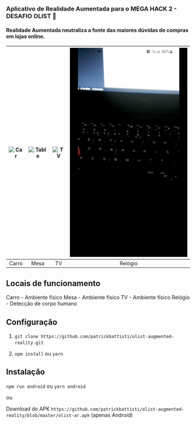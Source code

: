 ### Aplicativo de Realidade Aumentada para o MEGA HACK 2 - DESAFIO OLIST 🥳

#### Realidade Aumentada neutraliza a fonte das maiores dúvidas de compras em lojas online.

| ![Car](gifs/car.gif) | ![Table](gifs/table.gif) | ![TV](gifs/tv.gif) | ![Watch](gifs/watch.gif) |
| :------------------: | :----------------------: | :----------------: | :----------------------: |
|        Carro         |     Mesa      |         TV         |         Relógio          |
  

## Locais de funcionamento

Carro - Ambiente físico
Mesa - Ambiente físico
TV - Ambiente físico
Relógio - Detecção de corpo humano


## Configuração

1. `git clone https://github.com/patrickbattisti/olist-augmented-reality.git`

2. `npm install` ou `yarn`

## Instalação

`npm run android` ou `yarn android`

ou

Download do APK `https://github.com/patrickbattisti/olist-augmented-reality/blob/master/olist-ar.apk` (apenas Android)
